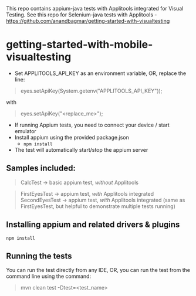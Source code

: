 This repo contains appium-java tests with Applitools integrated for Visual Testing.
See this repo for Selenium-java tests with Applitools - https://github.com/anandbagmar/getting-started-with-visualtesting

# getting-started-with-mobile-visualtesting

* Set APPLITOOLS_API_KEY as an environment variable, OR, replace the line:
> eyes.setApiKey(System.getenv("APPLITOOLS_API_KEY"));

with 
> eyes.setApiKey("<replace_me>");

* If running Appium tests, you need to connect your device / start emulator
* Install appium using the provided package.json
  * `npm install`
* The test will automatically start/stop the appium server

## Samples included:

> CalcTest -> basic appium test, *without* Applitools
 
> FirstEyesTest -> appium test, *with* Applitools integrated
> SecondEyesTest -> appium test, *with* Applitools integrated (same as FirstEyesTest, but helpful to demonstrate multiple tests running)

## Installing appium and related drivers & plugins
`npm install`

## Running the tests

You can run the test directly from any IDE, OR, you can run the test from the command line using the command:

> mvn clean test -Dtest=<test_name>